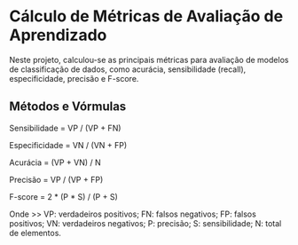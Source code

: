 # Cálculo de Métricas de Avaliação de Aprendizado

Neste projeto, calculou-se as principais métricas para avaliação de modelos de classificação de dados, como acurácia, sensibilidade (recall), especificidade, precisão e F-score.

## Métodos e Vórmulas

Sensibilidade = VP / (VP + FN)

Especificidade = VN / (VN + FP)

Acurácia = (VP + VN) / N

Precisão = VP / (VP + FP)

F-score = 2 * (P * S) / (P + S)

Onde >> VP: verdadeiros positivos; FN: falsos negativos; FP: falsos positivos; VN: verdadeiros negativos; P: precisão; S: sensibilidade; N: total de elementos. 